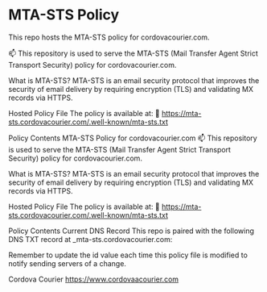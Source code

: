 # MTA-STS Policy

This repo hosts the MTA-STS policy for cordovacourier.com.

📫 This repository is used to serve the MTA-STS (Mail Transfer Agent Strict Transport Security) policy for cordovacourier.com.

What is MTA-STS?
MTA-STS is an email security protocol that improves the security of email delivery by requiring encryption (TLS) and validating MX records via HTTPS.

Hosted Policy File
The policy is available at:
🔗 https://mta-sts.cordovacourier.com/.well-known/mta-sts.txt

Policy Contents
MTA-STS Policy for cordovacourier.com
📫 This repository is used to serve the MTA-STS (Mail Transfer Agent Strict Transport Security) policy for cordovacourier.com.

What is MTA-STS?
MTA-STS is an email security protocol that improves the security of email delivery by requiring encryption (TLS) and validating MX records via HTTPS.

Hosted Policy File
The policy is available at:
🔗 https://mta-sts.cordovacourier.com/.well-known/mta-sts.txt

Policy Contents
Current DNS Record
This repo is paired with the following DNS TXT record at _mta-sts.cordovacourier.com:

Remember to update the id value each time this policy file is modified to notify sending servers of a change.

Cordova Courier https://www.cordovaacourier.com
